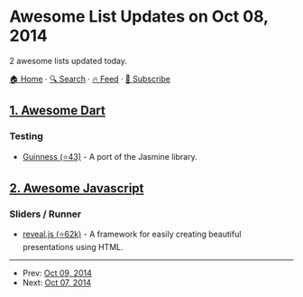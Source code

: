 # Awesome List Updates on Oct 08, 2014

2 awesome lists updated today.

[🏠 Home](/README.md) · [🔍 Search](https://test.trackawesomelist.com/search/) · [🔥 Feed](https://test.trackawesomelist.com/rss.xml) · [📮 Subscribe](https://trackawesomelist.us17.list-manage.com/subscribe?u=d2f0117aa829c83a63ec63c2f&id=36a103854c)



## [1. Awesome Dart](/content/yissachar/awesome-dart/README.md)

### Testing

*   [Guinness (⭐43)](https://github.com/vsavkin/guinness) - A port of the Jasmine library.

## [2. Awesome Javascript](/content/sorrycc/awesome-javascript/README.md)

### Sliders / Runner

*   [reveal.js (⭐62k)](https://github.com/hakimel/reveal.js) - A framework for easily creating beautiful presentations using HTML.

---

- Prev: [Oct 09, 2014](/content/2014/10/09/README.md)
- Next: [Oct 07, 2014](/content/2014/10/07/README.md)